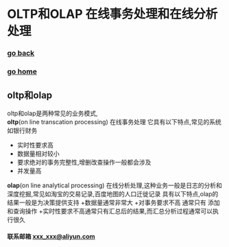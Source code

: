 # OLTP和OLAP 在线事务处理和在线分析处理
### [go back](/database.md)      
### [go home](../README.md)     
## oltp和olap
oltp和olap是两种常见的业务模式,  
**oltp**(on line transcation processing) 在线事务处理 它具有以下特点,常见的系统如银行财务
+ 实时性要求高
+ 数据量相对较小
+ 要求绝对的事务完整性,增删改查操作一般都会涉及
+ 并发量高
  
**olap**(on line analytical processing) 在线分析处理,这种业务一般是日志的分析和深度挖掘,常见如淘宝的交易记录,百度地图的人口迁徙记录 具有以下特点,olap的结果一般是为决策提供支持
+数据量通常非常大
+对事务要求不高 通常只有 添加和查询操作
+实时性要求不高通常只有汇总后的结果,而汇总分析过程通常可以执行很久


#### 联系邮箱 xxx_xxx@aliyun.com


